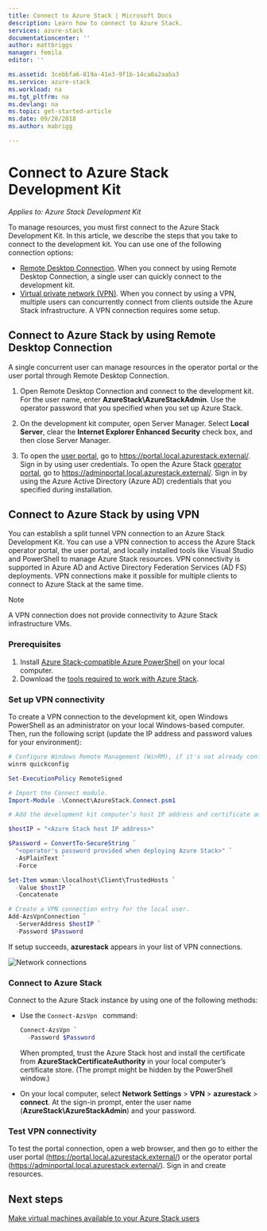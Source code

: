 ```yaml
---
title: Connect to Azure Stack | Microsoft Docs
description: Learn how to connect to Azure Stack.
services: azure-stack
documentationcenter: ''
author: mattbriggs
manager: femila
editor: ''

ms.assetid: 3cebbfa6-819a-41e3-9f1b-14ca0a2aaba3
ms.service: azure-stack
ms.workload: na
ms.tgt_pltfrm: na
ms.devlang: na
ms.topic: get-started-article
ms.date: 09/28/2018
ms.author: mabrigg

---
```

# Connect to Azure Stack Development Kit

*Applies to: Azure Stack Development Kit*

To manage resources, you must first connect to the Azure Stack Development Kit. In this article, we describe the steps that you take to connect to the development kit. You can use one of the following connection options:

* [Remote Desktop Connection](#connect-with-remote-desktop). When you connect by using Remote Desktop Connection, a single user can quickly connect to the development kit.
* [Virtual private network (VPN)](#connect-with-vpn). When you connect by using a VPN, multiple users can concurrently connect from clients outside the Azure Stack infrastructure. A VPN connection requires some setup.

<a name="connect-to-azure-stack-with-remote-desktop"></a>
##  Connect to Azure Stack by using Remote Desktop Connection

A single concurrent user can manage resources in the operator portal or the user portal through Remote Desktop Connection.

1. Open Remote Desktop Connection and connect to the development kit. For the user name, enter **AzureStack\AzureStackAdmin**. Use the operator password that you specified when you set up Azure Stack.  

2. On the development kit computer, open Server Manager. Select **Local Server**, clear the **Internet Explorer Enhanced Security** check box, and then close Server Manager.

3. To open the [user portal](azure-stack-key-features.md#portal), go to https://portal.local.azurestack.external/. Sign in by using user credentials. To open the Azure Stack [operator portal](azure-stack-key-features.md#portal), go to https://adminportal.local.azurestack.external/. Sign in by using the Azure Active Directory (Azure AD) credentials that you specified during installation.

<a name="connect-to-azure-stack-with-vpn"></a>
## Connect to Azure Stack by using VPN

You can establish a split tunnel VPN connection to an Azure Stack Development Kit. You can use a VPN connection to access the Azure Stack operator portal, the user portal, and locally installed tools like Visual Studio and PowerShell to manage Azure Stack resources. VPN connectivity is supported in Azure AD and Active Directory Federation Services (AD FS) deployments. VPN connections make it possible for multiple clients to connect to Azure Stack at the same time.

> [!NOTE]
> A VPN connection does not provide connectivity to Azure Stack infrastructure VMs.

### Prerequisites

1. Install [Azure Stack-compatible Azure PowerShell](azure-stack-powershell-install.md) on your local computer.  
2. Download the [tools required to work with Azure Stack](azure-stack-powershell-download.md).

### Set up VPN connectivity

To create a VPN connection to the development kit, open Windows PowerShell as an administrator on your local Windows-based computer. Then, run the following script (update the IP address and password values for your environment):

```PowerShell
# Configure Windows Remote Management (WinRM), if it's not already configured.
winrm quickconfig  

Set-ExecutionPolicy RemoteSigned

# Import the Connect module.
Import-Module .\Connect\AzureStack.Connect.psm1

# Add the development kit computer’s host IP address and certificate authority (CA) to the list of trusted hosts. Make sure you update the IP address and password values for your environment.

$hostIP = "<Azure Stack host IP address>"

$Password = ConvertTo-SecureString `
  "<operator's password provided when deploying Azure Stack>" `
  -AsPlainText `
  -Force

Set-Item wsman:\localhost\Client\TrustedHosts `
  -Value $hostIP `
  -Concatenate

# Create a VPN connection entry for the local user.
Add-AzsVpnConnection `
  -ServerAddress $hostIP `
  -Password $Password

```

If setup succeeds, **azurestack** appears in your list of VPN connections.

![Network connections](media/azure-stack-connect-azure-stack/image3.png)  

### Connect to Azure Stack

Connect to the Azure Stack instance by using one of the following methods:  

* Use the `Connect-AzsVpn ` command:
    
  ```PowerShell
  Connect-AzsVpn `
    -Password $Password
  ```

  When prompted, trust the Azure Stack host and install the certificate from **AzureStackCertificateAuthority** in your local computer’s certificate store. (The prompt might be hidden by the PowerShell window.)

* On your local computer, select **Network Settings** > **VPN** > **azurestack** > **connect**. At the sign-in prompt, enter the user name (**AzureStack\AzureStackAdmin**) and your password.

### Test VPN connectivity

To test the portal connection, open a web browser, and then go to either the user portal (https://portal.local.azurestack.external/) or the operator portal (https://adminportal.local.azurestack.external/). Sign in and create resources.  

## Next steps

[Make virtual machines available to your Azure Stack users](azure-stack-tutorial-tenant-vm.md)
